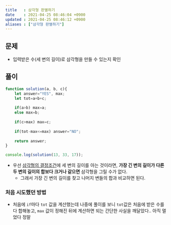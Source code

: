 ```yaml
---
title   : 삼각형 판별하기
date    : 2021-04-25 08:46:04 +0900
updated : 2021-04-25 08:46:12 +0900
aliases : ["삼각형 판별하기"]
---
```

## 문제
- 입력받은 수(세 변의 길이)로 삼각형을 만들 수 있는지 확인 

## 풀이 
```javascript
function solution(a, b, c){
	let answer="YES", max;
	let tot=a+b+c;
	
	if(a>b) max=a;
	else max=b;
	
	if(c>max) max=c;
	
	if(tot-max<=max) answer="NO"; 
	
	return answer;
}

console.log(solution(13, 33, 17));
```
- 우선 [삼각형의 결정조건](https://mathbang.net/92)에 세 변의 길이를 아는 것이라면, **가장 긴 변의 길이가 다른 두 변의 길이의 합보다 크거나 같으면** 삼각형을 그릴 수가 없다.  
	- 그래서 가장 긴 변의 길이를 찾고 나머지 변들의 합과 비교하면 된다. 
	
### 처음 시도했던 방법
- 처음에 `if`마다 `tot` 값을 계산했는데 나중에 풀이를 보니 `tot`값은 처음에 받은 수를 다 합해놓고, `max` 값이 정해진 뒤에 계산하면 되는 간단한 사실을 깨달았다.. 아직 멀었다 정말 

